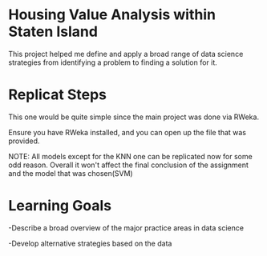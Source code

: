 # Housing Value Analysis within Staten Island 

This project helped me define and apply a broad range of data science strategies from identifying a problem to finding a solution for it.

# Replicat Steps

This one would be quite simple since the main project was done via RWeka. 

Ensure you have RWeka installed, and you can open up the file that was provided.

NOTE: All models except for the KNN one can be replicated now for some odd reason. 
Overall it won't affect the final conclusion of the assignment and the model that was chosen(SVM)

# Learning Goals

-Describe a broad overview of the major practice areas in data science

-Develop alternative strategies based on the data

